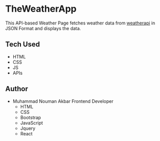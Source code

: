 # TheWeatherApp
This API-based Weather Page fetches weather data from [weatherapi](https://www.weatherapi.com/) in JSON Format and displays the data.

## Tech Used 
- HTML
- CSS
- JS
- APIs
## Author
- Muhammad Nouman Akbar
  Frontend Developer
  - HTML
  - CSS
  - Bootstrap
  - JavaScript
  - Jquery
  - React
